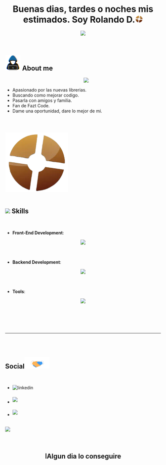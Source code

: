 <h1 align="center"><b>Buenas dias, tardes o noches mis estimados. Soy Rolando D.</b><img src="https://github.com/elmano777/elmano777/blob/main/imagen_2024-02-27_225541431-removebg-preview.png" width="25"></h1>
<!--  -->
<p align="center">
  <a href="https://github.com/DenverCoder1/readme-typing-svg"><img src="https://readme-typing-svg.herokuapp.com?font=Time+New+Roman&color=cyan&size=25&center=true&vCenter=true&width=600&height=100&lines=Frontend+y+backend;Estudiando+en+universidad+y+web,;objetivo:Nueva+zelanda,;Intentando+mejorar+cada+dia;"></a>
</p>


<br>



	
## <picture><img src = "https://github.com/0xAbdulKhalid/0xAbdulKhalid/raw/main/assets/mdImages/about_me.gif" width = 50px></picture> **About me**

<picture> <img align="right" src="https://user-images.githubusercontent.com/73097560/115834477-dbab4500-a447-11eb-908a-139a6edaec5c.gif" width = 250px></picture>

<br>

- Apasionado por las nuevas librerias.
- Buscando como mejorar codigo.
- Pasarla con amigos y familia.
- Fan de Fazt Code.
- Dame una oportunidad, dare lo mejor de mi.

<br><br>

<img src="https://github.com/elmano777/elmano777/blob/main/imagen_2024-02-27_225541431-removebg-preview.png"><br><br>

## <img src="https://media2.giphy.com/media/QssGEmpkyEOhBCb7e1/giphy.gif?cid=ecf05e47a0n3gi1bfqntqmob8g9aid1oyj2wr3ds3mg700bl&rid=giphy.gif" width ="25"><b> Skills</b>
<br>

<p align="center">

- **Front-End Development**:

<p align="center">
  <a href="https://skillicons.dev">
    <img src="https://skillicons.dev/icons?i=react,astro,css,html,js,nextjs,tailwind,ts,vite" />
  </a>
</p>

<br>   

- **Backend Development**:

<p align="center">
  <a href="https://skillicons.dev">
    <img src="https://skillicons.dev/icons?i=bun,nestjs,postgres,prisma,supabase,nodejs" />
  </a>
</p>
    
<br>

- **Tools**:

<p align="center">
  <a href="https://skillicons.dev">
    <img src="https://skillicons.dev/icons?i=aws,bash,devto,docker,git,github,gmail,jest,notion,npm,postman,stackoverflow,svg,vscode,windows" />
  </a>
</p>

<br> 


</p>

<br>
<br>

-----

<br>
<br>

## <b> Social</b><img src="https://github.com/0xAbdulKhalid/0xAbdulKhalid/raw/main/assets/mdImages/handshake.gif" width ="80">
<br>
<div align='left'>

<ul>

<li>
<img src="https://img.shields.io/badge/monosal7-7289DA?style=for-the-badge&logo=discord&logoColor=white" alt=linkedin style="margin-bottom: 5px;"/>
</a>
</li>

<br>

<li>
<a href="mailto:rolandodiazjara@gmail.com" target="_blank">
<img src="https://img.shields.io/badge/gmail:Rolando Diaz Jara-%23EA4335.svg?style=for-the-badge&logo=gmail&logoColor=white" t=mail style="margin-bottom: 5px;" />
</a>
</li>

<br>

<li>
<a href="https://github.com/elmano777" target="_blank">
<img src="https://img.shields.io/badge/elmano777-100000?style=for-the-badge&logo=github&logoColor=white" t=mail style="margin-bottom: 5px;" />
</a>
</li>
	
</ul>
</div>

<br>
<img src="https://user-images.githubusercontent.com/73097560/115834477-dbab4500-a447-11eb-908a-139a6edaec5c.gif">
<br>
<br>
<br>

<div align='center'>

## <b>اAlgun dia lo conseguire</b>

</div>
